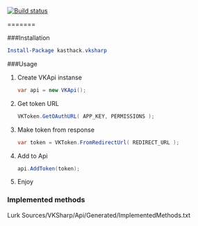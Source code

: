 [![Build status](https://ci.appveyor.com/api/projects/status/ufrmo018fhqr7s8r?svg=true&passingText=I%20have%20time%20to%20do%20ya%20mom%20instead%20of%20fixing%20code)](https://ci.appveyor.com/project/kasthack/vksharp)

=======


###Installation
```PowerShell
Install-Package kasthack.vksharp
```


###Usage

1. Create VKApi instanse
	```C#
	var api = new VKApi();
	```
2. Get token URL
	```C#
	VKToken.GetOAuthURL( APP_KEY, PERMISSIONS );
	```
3. Make token from response
	```C#
	var token = VKToken.FromRedirectUrl( REDIRECT_URL );
	```
4. Add to Api
	```C#
	api.AddToken(token);
	```
5. Enjoy



### Implemented methods
Lurk Sources/VKSharp/Api/Generated/ImplementedMethods.txt